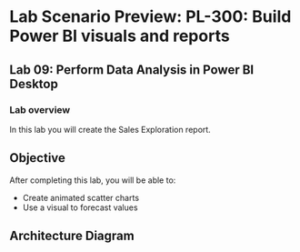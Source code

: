 # Lab Scenario Preview: PL-300: Build Power BI visuals and reports

## Lab 09: Perform Data Analysis in Power BI Desktop

### Lab overview

In this lab you will create the Sales Exploration report.

## Objective
  
After completing this lab, you will be able to:

- Create animated scatter charts
- Use a visual to forecast values

## Architecture Diagram
